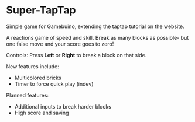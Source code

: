 # Super-TapTap
Simple game for Gamebuino, extending the taptap tutorial on the website.

A reactions game of speed and skill. Break as many blocks as possible- but one false move and your score goes to zero!

Controls:
Press **Left** or **Right** to break a block on that side.

New features include:
* Multicolored bricks
* Timer to force quick play (indev)

Planned features:
* Additional inputs to break harder blocks
* High score and saving
